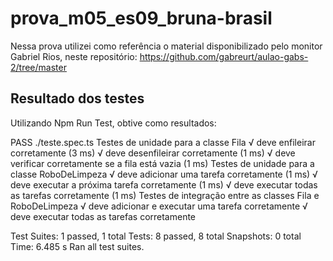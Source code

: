 # prova_m05_es09_bruna-brasil

Nessa prova utilizei como referência o material disponibilizado pelo monitor Gabriel Rios, neste repositório: https://github.com/gabreurt/aulao-gabs-2/tree/master

## Resultado dos testes

Utilizando Npm Run Test, obtive como resultados:

 PASS  ./teste.spec.ts
  Testes de unidade para a classe Fila
    √ deve enfileirar corretamente (3 ms)
    √ deve desenfileirar corretamente (1 ms)
    √ deve verificar corretamente se a fila está vazia (1 ms)
  Testes de unidade para a classe RoboDeLimpeza
    √ deve adicionar uma tarefa corretamente (1 ms)
    √ deve executar a próxima tarefa corretamente (1 ms)
    √ deve executar todas as tarefas corretamente (1 ms)
  Testes de integração entre as classes Fila e RoboDeLimpeza
    √ deve adicionar e executar uma tarefa corretamente
    √ deve executar todas as tarefas corretamente

Test Suites: 1 passed, 1 total
Tests:       8 passed, 8 total
Snapshots:   0 total
Time:        6.485 s
Ran all test suites.

